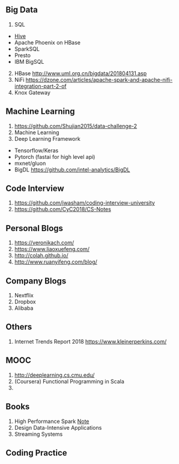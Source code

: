 ## Big Data
1. SQL 
  * [Hive](https://github.com/zewang/StudyNote/blob/master/Hive.md)
  * Apache Phoenix on HBase
  * SparkSQL
  * Presto
  * IBM BigSQL
2. HBase http://www.uml.org.cn/bigdata/201804131.asp
3. NiFi https://dzone.com/articles/apache-spark-and-apache-nifi-integration-part-2-of
4. Knox Gateway

## Machine Learning
1. https://github.com/Shujian2015/data-challenge-2
2. Machine Learning
3. Deep Learning Framework
  * Tensorflow/Keras
  * Pytorch (fastai for high level api)
  * mxnet/gluon
  * BigDL https://github.com/intel-analytics/BigDL

## Code Interview
1. https://github.com/jwasham/coding-interview-university
2. https://github.com/CyC2018/CS-Notes

## Personal Blogs
1. https://veronikach.com/
2. https://www.liaoxuefeng.com/
3. http://colah.github.io/
4. http://www.ruanyifeng.com/blog/

## Company Blogs
1. Nextflix
2. Dropbox
3. Alibaba

## Others
1. Internet Trends Report 2018 https://www.kleinerperkins.com/

## MOOC
1. http://deeplearning.cs.cmu.edu/
2. (Coursera) Functional Programming in Scala
3. 

## Books
1. High Performance Spark [Note](https://github.com/zewang/StudyNote/blob/master/Spark.md)
2. Design Data-Intensive Applications
3. Streaming Systems

## Coding Practice
